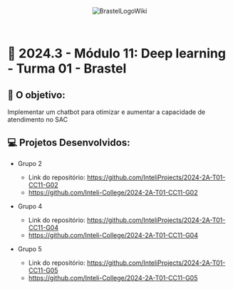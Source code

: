 <div align="center">


![BrastelLogoWiki](https://github.com/user-attachments/assets/9647f8d3-21e1-4e07-bce9-94b8be03e80a)

</div>

<br>

# 🙋 2024.3 - Módulo 11: Deep learning - Turma 01 - Brastel


## 🎯 O objetivo:
Implementar um chatbot para otimizar e aumentar a capacidade de atendimento no SAC

## 💻 Projetos Desenvolvidos: 

- Grupo 2 
  - Link do repositório: https://github.com/InteliProjects/2024-2A-T01-CC11-G02
  - https://github.com/Inteli-College/2024-2A-T01-CC11-G02

- Grupo 4 
  - Link do repositório: https://github.com/InteliProjects/2024-2A-T01-CC11-G04
  - https://github.com/Inteli-College/2024-2A-T01-CC11-G04

- Grupo 5 
  - Link do repositório: https://github.com/InteliProjects/2024-2A-T01-CC11-G05
  - https://github.com/Inteli-College/2024-2A-T01-CC11-G05
